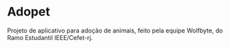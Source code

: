 # Adopet
Projeto de aplicativo para adoção de animais, feito pela equipe Wolfbyte, do Ramo Estudantil IEEE/Cefet-rj.
